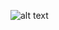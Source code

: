 ![alt text](https://github.com/shrebox/Natural-Language-Processing/blob/master/Edit%20Distance/Problem_Statement.jpg)
